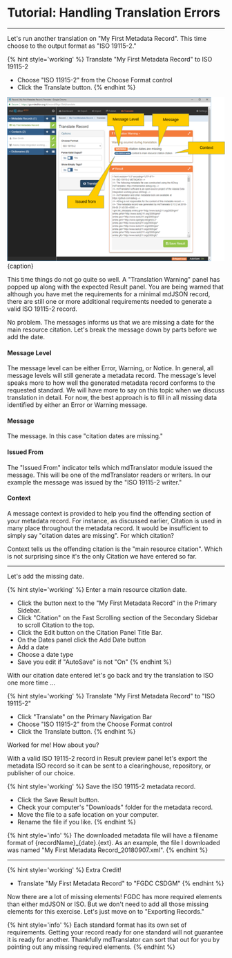 # Tutorial: Handling Translation Errors
---

Let's run another translation on "My First Metadata Record".  This time choose to the output format as "ISO 19115-2."

{% hint style='working' %}
  Translate "My First Metadata Record" to ISO 19115-2
  * Choose "ISO 11915-2" from the <span class="md-element">Choose Format</span> control
  * Click the <span class="btn btn-primary btn-sm"> <i class="fa fa-retweet"> </i> Translate</span> button.
{% endhint %}

![Translate Record Window with Warnings](/assets/tutorial/translate-mdjson-3.png){caption}

This time things do not go quite so well.  A "Translation Warning" panel has popped up along with the expected <span class="md-panel">Result</span> panel.  You are being warned that although you have met the requirements for a minimal mdJSON record, there are still one or more additional requirements needed to generate a valid ISO 19115-2 record.  

No problem.  The messages informs us that we are missing a date for the main resource citation.  Let's break the message down by parts before we add the date.

#### Message Level

The message level can be either Error, Warning, or Notice.  In general, all message levels will still generate a metadata record.  The message's level speaks more to how well the generated metadata record conforms to the requested standard.  We will have more to say on this topic when we discuss translation in detail.  For now, the best approach is to fill in all missing data identified by either an Error or Warning message.  

#### Message

The message.  In this case "citation dates are missing."

#### Issued From

The "Issued From" indicator tells which mdTranslator module issued the message.  This will be one of the mdTranslator readers or writers.  In our example the message was issued by the "ISO 19115-2 writer."  

#### Context

A message context is provided to help you find the offending section of your metadata record. For instance, as discussed earlier, <span class="md-panel">Citation</span> is used in many place throughout the metadata record.  It would be insufficient to simply say "citation dates are missing".  For which citation?  

Context tells us the offending citation is the "main resource citation".  Which is not surprising since it's the only <span class="md-panel">Citation</span> we have entered so far.  

---

Let's add the missing date.  

{% hint style='working' %}
  Enter a main resource citation date.
  * Click the <span class="btn btn-success btn-sm"> <i class="fa fa-pencil"> </i> </span> button next to the "My First Metadata Record" in the <span class="md-window">Primary Sidebar</span>.
  * Click "Citation" on the <span class="md-window">Fast Scrolling</span> section of the <span class="md-window">Secondary Sidebar</span> to scroll <span class="md-panel">Citation</span> to the top.
  * Click the <span class="btn btn-success btn-sm"> <i class="fa fa-pencil"> </i> Edit</span> button on the <span class="md-panel">Citation</span> <span class="md-window">Panel Title Bar</span>.
  * On the <span class="md-panel">Dates</span> panel click the <span class="btn btn-info btn-sm"> <i class="fa fa-plus"> </i> Add Date</span> button
  * Add a date
  * Choose a date type
  * Save you edit if "AutoSave" is not "On"
{% endhint %}

With our citation date entered let's go back and try the translation to ISO one more time ...

{% hint style='working' %}
  Translate "My First Metadata Record" to "ISO 19115-2"
  * Click "Translate" on the <span class="md-window">Primary Navigation Bar</span>
  * Choose "ISO 11915-2" from the <span class="md-element">Choose Format</span> control
  * Click the <span class="btn btn-primary btn-sm"> <i class="fa fa-retweet"> </i> Translate</span> button.
{% endhint %}

Worked for me!  How about you?

With a valid ISO 19115-2 record in <span class="md-panel">Result</span> preview panel let's export the metadata ISO record so it can be sent to a clearinghouse, repository, or publisher of our choice.  

{% hint style='working' %}
  Save the ISO 19115-2 metadata record.
  * Click the <span class="btn btn-success btn-sm"> <i class="fa fa-floppy-o"> </i> Save Result</span> button.
  * Check your computer's "Downloads" folder for the metadata record.
  * Move the file to a safe location on your computer.
  * Rename the file if you like.
{% endhint %}

{% hint style='info' %}
  The downloaded metadata file will have a filename format of {recordName}_{date}.{ext}.  As an example, the file I downloaded was named "My First Metadata Record_20180907.xml".
{% endhint %}

---

{% hint style='working' %}
  Extra Credit!
  * Translate "My First Metadata Record" to "FGDC CSDGM"
{% endhint %}

Now there are a lot of missing elements!  FGDC has more required elements than either mdJSON or ISO.  But we don't need to add all those missing elements for this exercise.  Let's just move on to "Exporting Records."

{% hint style='info' %}
  Each standard format has its own set of requirements.  Getting your record ready for one standard will not guarantee it is ready for another.  Thankfully mdTranslator can sort that out for you by pointing out any missing required elements.
{% endhint %}
   